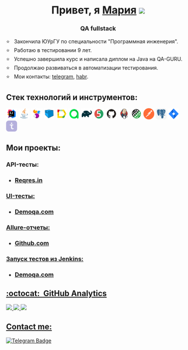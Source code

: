 <h1 align="center">Привет, я <a href="https://github.com/MariaRolik" target="_blank">Мария</a> 
<img src="https://github.com/blackcater/blackcater/raw/main/images/Hi.gif" height="32"/></h1>
<h3 align="center">QA fullstack</h3>

 :star: &nbsp; Закончила ЮУрГУ по специальности "Программная инженерия".\
 :star: &nbsp; Работаю в тестировании 9 лет. \
 :star: &nbsp; Успешно завершила курс и написала диплом на Java на QA-GURU. \
 :star: &nbsp; Продолжаю развиваться в автоматизации тестирования. \
 :star: &nbsp; Мои контакты: <a href="https://t.me/Maria_Rolik"> telegram</a>, <a href="https://career.habr.com/marytalean"> habr</a>.


 ## Стек технологий и инструментов:
 <p align="left">
<img width="6%" title="IntelliJ IDEA" src="assets/Idea.svg">
<img width="6%" title="Java" src="assets/Java.svg">
<img width="6%" title="Selenide" src="assets/Selenide.svg">
<img width="6%" title="Selenoid" src="assets/Selenoid.svg">
<img width="6%" title="Allure Report" src="assets/Allure.svg">
<img width="6%" title="Allure Test Ops" src="assets/Allure_TO.svg">
<img width="6%" title="Gradle" src="assets/Gradle.svg">
<img width="6%" title="JUnit5" src="assets/Junit5.svg">
<img width="6%" title="GitHub" src="assets/GitHub.svg">
<img width="6%" title="Jenkins" src="assets/Jenkins.svg">
<img width="6%" title="Rest Assured" src="assets/RestAssured.svg">
<img width="6%" title="Postman" src="assets/postman.png">
<img width="6%" title="Postgres" src="assets/postgreSQL.svg"> 
<img width="6%" title="Jira" src="assets/Jira.svg"> 
<img width="6%" title="TestIT" src="assets/testit.svg"> 
         

## Мои проекты:

### API-тесты:
- ### <a target="_blank" href="https://github.com/MariaRolik/REST-API"> Reqres.in

### UI-тесты:
- ### <a target="_blank" href="https://github.com/MariaRolik/Lesson4demoqa"> Demoqa.com

### Allure-отчеты:
- ### <a target="_blank" href="https://github.com/MariaRolik/AllureReport-12-lesson/tree/master/src/test/java/qaguru"> Github.com

### Запуск тестов из Jenkins:
- ### <a target="_blank" href="https://github.com/MariaRolik/HomeWork_Lesson13_Jenkins"> Demoqa.com


## :octocat: &nbsp;GitHub Analytics
![](http://github-profile-summary-cards.vercel.app/api/cards/stats?username=MariaRolik&theme=algolia)
![](http://github-profile-summary-cards.vercel.app/api/cards/repos-per-language?username=MariaRolik&theme=algolia)
![](https://github-profile-summary-cards.vercel.app/api/cards/profile-details?username=MariaRolik&theme=algolia)


## Contact me:
  <a href="https://t.me/Maria_Rolik">
    <img src="https://img.shields.io/badge/Telegram-blue?style=for-the-badge&logo=telegram&logoColor=white" alt="Telegram Badge"/>
  </a>
